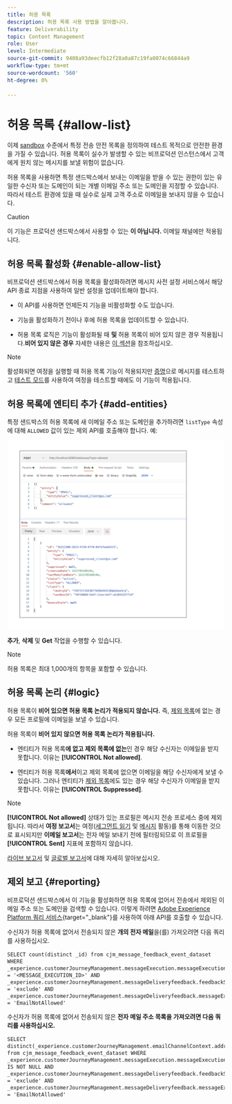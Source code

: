 ```yaml
---
title: 허용 목록
description: 허용 목록 사용 방법을 알아봅니다.
feature: Deliverability
topic: Content Management
role: User
level: Intermediate
source-git-commit: 9408a93deecfb12f28a0a87c19fa0074c66844a9
workflow-type: tm+mt
source-wordcount: '560'
ht-degree: 0%

---
```


# 허용 목록 {#allow-list}

이제 [sandbox](administration/sandboxes.md) 수준에서 특정 전송 안전 목록을 정의하여 테스트 목적으로 안전한 환경을 가질 수 있습니다. 허용 목록이 실수가 발생할 수 있는 비프로덕션 인스턴스에서 고객에게 원치 않는 메시지를 보낼 위험이 없습니다.

허용 목록을 사용하면 특정 샌드박스에서 보내는 이메일을 받을 수 있는 권한이 있는 유일한 수신자 또는 도메인이 되는 개별 이메일 주소 또는 도메인을 지정할 수 있습니다. 따라서 테스트 환경에 있을 때 실수로 실제 고객 주소로 이메일을 보내지 않을 수 있습니다.

>[!CAUTION]
>
>이 기능은 프로덕션 샌드박스에서 사용할 수 있는 **이 아닙니다.** 이메일 채널에만 적용됩니다.

## 허용 목록 활성화 {#enable-allow-list}

비프로덕션 샌드박스에서 허용 목록을 활성화하려면 메시지 사전 설정 서비스에서 해당 API 종료 지점을 사용하여 일반 설정을 업데이트해야 합니다.

* 이 API를 사용하면 언제든지 기능을 비활성화할 수도 있습니다.

* 기능을 활성화하기 전이나 후에 허용 목록을 업데이트할 수 있습니다.

* 허용 목록 로직은 기능이 활성화될 때 **및** 허용 목록이 비어 있지 않은 경우 적용됩니다.**비어 있지 않은 경우** 자세한 내용은 [이 섹션](#logic)을 참조하십시오.

<!--To enable this feature on a non-production sandbox, update the allowed list so that it is no longer empty. To disable it, clear up the allowed list so that it is again empty.

Learn more on the allowed list logic in this section.
-->

>[!NOTE]
>
>활성화되면 여정을 실행할 때 허용 목록 기능이 적용되지만 [증명](preview.md#send-proofs)으로 메시지를 테스트하고 [테스트 모드](building-journeys/testing-the-journey.md)를 사용하여 여정을 테스트할 때에도 이 기능이 적용됩니다.

## 허용 목록에 엔티티 추가 {#add-entities}

특정 샌드박스의 허용 목록에 새 이메일 주소 또는 도메인을 추가하려면 `listType` 속성에 대해 `ALLOWED` 값이 있는 제외 API를 호출해야 합니다. 예:

![](assets/allow-list-api.png)

**추가**, **삭제** 및 **Get** 작업을 수행할 수 있습니다.

>[!NOTE]
>
>허용 목록은 최대 1,000개의 항목을 포함할 수 있습니다.

<!--
Learn more on making these API calls in the API reference documentation.
Found this link in Experience Platform documentation, but may not be the final one: (https://experienceleague.adobe.com/docs/experience-platform/landing/platform-apis/api-guide.html?lang=en).-->

## 허용 목록 논리 {#logic}

<!-- When the allowed list is enabled (enable-allow-list) at the sandbox level using the API call above, the following applies.-->

허용 목록이 **비어 있으면 허용 목록 논리가 적용되지 않습니다.** 즉, [제외 목록](suppression-list.md)에 없는 경우 모든 프로필에 이메일을 보낼 수 있습니다.

허용 목록이 **비어 있지 않으면 허용 목록 논리가 적용됩니다.**

* 엔티티가 허용 목록&#x200B;**에 없고 제외 목록에 없는**&#x200B;인 경우 해당 수신자는 이메일을 받지 못합니다. 이유는 **[!UICONTROL Not allowed]**.

* 엔티티가 허용 목록&#x200B;**에서**&#x200B;이고 제외 목록에 없으면 이메일을 해당 수신자에게 보낼 수 있습니다. 그러나 엔티티가 [제외 목록](suppression-list.md)에도 있는 경우 해당 수신자가 이메일을 받지 못합니다. 이유는 **[!UICONTROL Suppressed]**.

>[!NOTE]
>
>**[!UICONTROL Not allowed]** 상태가 있는 프로필은 메시지 전송 프로세스 중에 제외됩니다. 따라서 **여정 보고서**&#x200B;는 여정([세그먼트 읽기](building-journeys/read-segment.md) 및 [메시지](building-journeys/journeys-message.md) 활동)를 통해 이동한 것으로 표시되지만 **이메일 보고서**&#x200B;는 전자 메일 보내기 전에 필터링되므로 이 프로필을 **[!UICONTROL Sent]** 지표에 포함하지 않습니다.
>
>[라이브 보고서](reports/live-report.md) 및 [글로벌 보고서](reports/global-report.md)에 대해 자세히 알아보십시오.

## 제외 보고 {#reporting}

비프로덕션 샌드박스에서 이 기능을 활성화하면 허용 목록에 없어서 전송에서 제외된 이메일 주소 또는 도메인을 검색할 수 있습니다. 이렇게 하려면 [Adobe Experience Platform 쿼리 서비스](https://experienceleague.adobe.com/docs/experience-platform/query/api/getting-started.html){target=&quot;_blank&quot;}를 사용하여 아래 API를 호출할 수 있습니다.

수신자가 허용 목록에 없어서 전송되지 않은 **개의 전자 메일**&#x200B;을(를) 가져오려면 다음 쿼리를 사용하십시오.

```
SELECT count(distinct _id) from cjm_message_feedback_event_dataset WHERE
_experience.customerJourneyManagement.messageExecution.messageExecutionID = '<MESSAGE_EXECUTION_ID>' AND
_experience.customerJourneyManagement.messageDeliveryfeedback.feedbackStatus = 'exclude' AND
_experience.customerJourneyManagement.messageDeliveryfeedback.messageExclusion.reason = 'EmailNotAllowed'
```

수신자가 허용 목록에 없어서 전송되지 않은 **전자 메일 주소 목록을 가져오려면 다음 쿼리를 사용하십시오.**

```
SELECT distinct(_experience.customerJourneyManagement.emailChannelContext.address) from cjm_message_feedback_event_dataset WHERE
_experience.customerJourneyManagement.messageExecution.messageExecutionID IS NOT NULL AND
_experience.customerJourneyManagement.messageDeliveryfeedback.feedbackStatus = 'exclude' AND
_experience.customerJourneyManagement.messageDeliveryfeedback.messageExclusion.reason = 'EmailNotAllowed'
```

